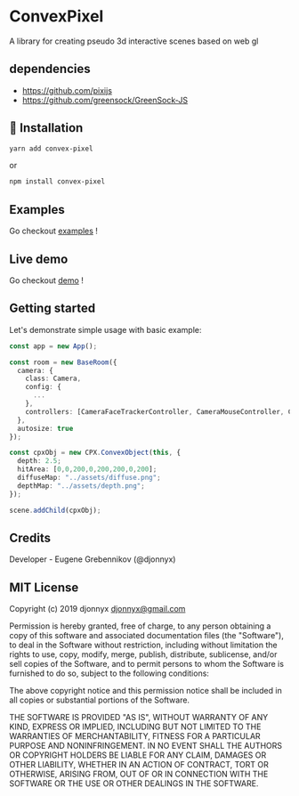 # ConvexPixel

A library for creating pseudo 3d interactive scenes based on web gl

## dependencies

- <https://github.com/pixijs>
- <https://github.com/greensock/GreenSock-JS>

## 🔧 Installation

```sh
yarn add convex-pixel
```

or

```sh
npm install convex-pixel
```

## Examples

Go checkout [examples](./examples) !

## Live demo

Go checkout [demo](http://contents.eugene-grebennikov.pro/cpx/examples/) !

## Getting started

Let's demonstrate simple usage with basic example:

```ts
const app = new App();

const room = new BaseRoom({
  camera: {
    class: Camera,
    config: {
      ...
    },
    controllers: [CameraFaceTrackerController, CameraMouseController, CameraGyroscopeController]
  },
  autosize: true
});

const cpxObj = new CPX.ConvexObject(this, {
  depth: 2.5;
  hitArea: [0,0,200,0,200,200,0,200];
  diffuseMap: "../assets/diffuse.png";
  depthMap: "../assets/depth.png";
});

scene.addChild(cpxObj);

```

## Credits

Developer - Eugene Grebennikov (@djonnyx)

## MIT License

Copyright (c) 2019 djonnyx <djonnyx@gmail.com>

Permission is hereby granted, free of charge, to any person obtaining a copy
of this software and associated documentation files (the "Software"), to deal
in the Software without restriction, including without limitation the rights
to use, copy, modify, merge, publish, distribute, sublicense, and/or sell
copies of the Software, and to permit persons to whom the Software is
furnished to do so, subject to the following conditions:

The above copyright notice and this permission notice shall be included in all
copies or substantial portions of the Software.

THE SOFTWARE IS PROVIDED "AS IS", WITHOUT WARRANTY OF ANY KIND, EXPRESS OR
IMPLIED, INCLUDING BUT NOT LIMITED TO THE WARRANTIES OF MERCHANTABILITY,
FITNESS FOR A PARTICULAR PURPOSE AND NONINFRINGEMENT. IN NO EVENT SHALL THE
AUTHORS OR COPYRIGHT HOLDERS BE LIABLE FOR ANY CLAIM, DAMAGES OR OTHER
LIABILITY, WHETHER IN AN ACTION OF CONTRACT, TORT OR OTHERWISE, ARISING FROM,
OUT OF OR IN CONNECTION WITH THE SOFTWARE OR THE USE OR OTHER DEALINGS IN THE
SOFTWARE.
